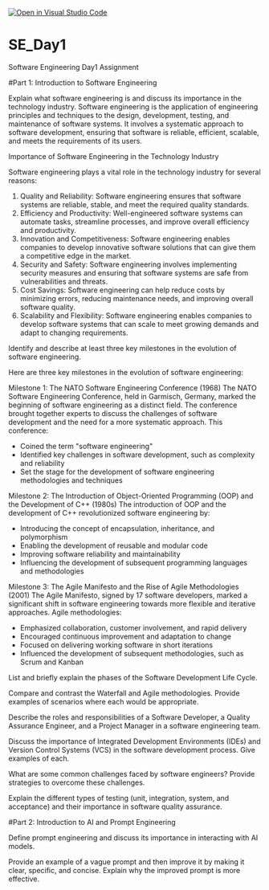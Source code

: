 [![Open in Visual Studio Code](https://classroom.github.com/assets/open-in-vscode-2e0aaae1b6195c2367325f4f02e2d04e9abb55f0b24a779b69b11b9e10269abc.svg)](https://classroom.github.com/online_ide?assignment_repo_id=18452474&assignment_repo_type=AssignmentRepo)
# SE_Day1
Software Engineering Day1 Assignment

#Part 1: Introduction to Software Engineering

Explain what software engineering is and discuss its importance in the technology industry.
Software engineering is the application of engineering principles and techniques to the design, development, testing, and maintenance of software systems. It involves a systematic approach to software development, ensuring that software is reliable, efficient, scalable, and meets the requirements of its users.

Importance of Software Engineering in the Technology Industry

Software engineering plays a vital role in the technology industry for several reasons:

1. Quality and Reliability: Software engineering ensures that software systems are reliable, stable, and meet the required quality standards.
2. Efficiency and Productivity: Well-engineered software systems can automate tasks, streamline processes, and improve overall efficiency and productivity.
3. Innovation and Competitiveness: Software engineering enables companies to develop innovative software solutions that can give them a competitive edge in the market.
4. Security and Safety: Software engineering involves implementing security measures and ensuring that software systems are safe from vulnerabilities and threats.
5. Cost Savings: Software engineering can help reduce costs by minimizing errors, reducing maintenance needs, and improving overall software quality.
6. Scalability and Flexibility: Software engineering enables companies to develop software systems that can scale to meet growing demands and adapt to changing requirements.

Identify and describe at least three key milestones in the evolution of software engineering.

Here are three key milestones in the evolution of software engineering:

Milestone 1: The NATO Software Engineering Conference (1968)
The NATO Software Engineering Conference, held in Garmisch, Germany, marked the beginning of software engineering as a distinct field. The conference brought together experts to discuss the challenges of software development and the need for a more systematic approach. This conference:

- Coined the term "software engineering"
- Identified key challenges in software development, such as complexity and reliability
- Set the stage for the development of software engineering methodologies and techniques

Milestone 2: The Introduction of Object-Oriented Programming (OOP) and the Development of C++ (1980s)
The introduction of OOP and the development of C++ revolutionized software engineering by:

- Introducing the concept of encapsulation, inheritance, and polymorphism
- Enabling the development of reusable and modular code
- Improving software reliability and maintainability
- Influencing the development of subsequent programming languages and methodologies

Milestone 3: The Agile Manifesto and the Rise of Agile Methodologies (2001)
The Agile Manifesto, signed by 17 software developers, marked a significant shift in software engineering towards more flexible and iterative approaches. Agile methodologies:

- Emphasized collaboration, customer involvement, and rapid delivery
- Encouraged continuous improvement and adaptation to change
- Focused on delivering working software in short iterations
- Influenced the development of subsequent methodologies, such as Scrum and Kanban

  
List and briefly explain the phases of the Software Development Life Cycle.


Compare and contrast the Waterfall and Agile methodologies. Provide examples of scenarios where each would be appropriate.


Describe the roles and responsibilities of a Software Developer, a Quality Assurance Engineer, and a Project Manager in a software engineering team.


Discuss the importance of Integrated Development Environments (IDEs) and Version Control Systems (VCS) in the software development process. Give examples of each.


What are some common challenges faced by software engineers? Provide strategies to overcome these challenges.


Explain the different types of testing (unit, integration, system, and acceptance) and their importance in software quality assurance.


#Part 2: Introduction to AI and Prompt Engineering


Define prompt engineering and discuss its importance in interacting with AI models.


Provide an example of a vague prompt and then improve it by making it clear, specific, and concise. Explain why the improved prompt is more effective.

